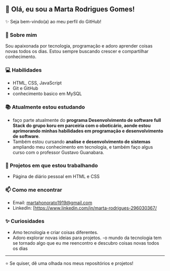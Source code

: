 ## 👋 Olá, eu sou a Marta Rodrigues Gomes!

✨ Seja bem-vindo(a) ao meu perfil do GitHub!

### 🚀 Sobre mim
Sou apaixonada por tecnologia, programação e adoro aprender coisas novas todos os dias. Estou sempre buscando crescer e compartilhar conhecimento.

### 💻 Habilidades
- HTML, CSS, JavaScript
- Git e GitHub
- conhecimento basico em MySQL

### 📚 Atualmente estou estudando
- faço parte atualmente do **programa Desenvolvimento de software full Stack do grupo koru em parceiria com o oboticário, aonde estou aprimorando minhas habilidades em programação e desenvolvimento de software**. 
- Também estou cursando **analise e desenvolvimento de sistemas** ampliando meu conhecimento em tecnologia, e também faço algus curso com o professor Gustavo Guanabara.


### 🔧 Projetos em que estou trabalhando
- Página de diário pessoal em HTML e CSS


### 📫 Como me encontrar
- Email: martahonorato1919@gmail.com
- LinkedIn: [https://www.linkedin.com/in/marta-rodrigues-296030367/
  

### ✨ Curiosidades
- Amo tecnologia e criar coisas diferentes.
- Adoro explorar novas ideias para projetos.
  -o mundo da tecnologia tem se tornado algo que eu me reencontro e descubro coisas novas todos os dias 

---
⭐ Se quiser, dê uma olhada nos meus repositórios e projetos!

